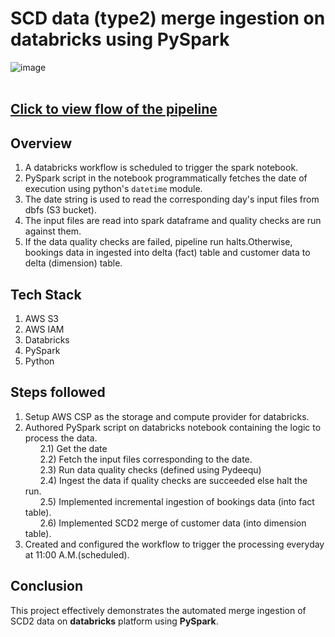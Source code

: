# SCD data (type2) merge ingestion on databricks using PySpark
![image](https://github.com/user-attachments/assets/fb778bdc-e593-40d5-8031-32a30309ccd4) <br><br>
## [Click to view flow of the pipeline](https://app.diagrams.net/#G10UyFN__m84G239hEkaDJhKhJ8dhcFXwh#%7B%22pageId%22%3A%220%22%7D)

## Overview
1. A databricks workflow is scheduled to trigger the spark notebook.<br>
2. PySpark script in the notebook programmatically fetches the date of execution using python's `datetime` module.<br>
3. The date string is used to read the corresponding day's input files from dbfs (S3 bucket).<br>
4. The input files are read into spark dataframe and quality checks are run against them.<br>
5. If the data quality checks are failed, pipeline run halts.Otherwise, bookings data in ingested into delta (fact) table and customer data to delta (dimension) table.<br>

## Tech Stack
1. AWS S3
2. AWS IAM 
3. Databricks
4. PySpark
5. Python

## Steps followed
1. Setup AWS CSP as the storage and compute provider for databricks.
2. Authored PySpark script on databricks notebook containing the logic to process the data.<br>
&nbsp;&nbsp;&nbsp;&nbsp;&nbsp;&nbsp;2.1) Get the date<br>
&nbsp;&nbsp;&nbsp;&nbsp;&nbsp;&nbsp;2.2) Fetch the input files corresponding to the date.<br>
&nbsp;&nbsp;&nbsp;&nbsp;&nbsp;&nbsp;2.3) Run data quality checks (defined using Pydeequ)<br>
&nbsp;&nbsp;&nbsp;&nbsp;&nbsp;&nbsp;2.4) Ingest the data if quality checks are succeeded else halt the run.<br>
&nbsp;&nbsp;&nbsp;&nbsp;&nbsp;&nbsp;2.5) Implemented incremental ingestion of bookings data (into fact table).<br>
&nbsp;&nbsp;&nbsp;&nbsp;&nbsp;&nbsp;2.6) Implemented SCD2 merge of customer data (into dimension table).<br>
3. Created and configured the workflow to trigger the processing everyday at 11:00 A.M.(scheduled).<br>

## Conclusion
This project effectively demonstrates the automated merge ingestion of SCD2 data on **databricks** platform using **PySpark**.
